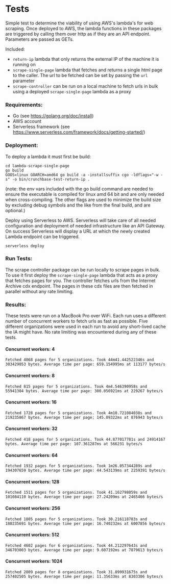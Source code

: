 # Tests

Simple test to determine the viability of using AWS's lambda's for web scraping. Once deployed to AWS, the lambda functions 
in these packages are triggered by calling them over http as if they are an API endpoint. Parameters are passed as GETs.

Included:
* `return-ip` lambda that only returns the external IP of the machine it is running on
* `scrape-single-page` lambda that fetches and returns a single html page to the caller. The url to be fetched can be set by passing the `url` parameter
* `scrape-controller` can be run on a local machine to fetch urls in bulk using a deployed `scrape-single-page` lambda as a proxy 

### Requirements:
* Go (see https://golang.org/doc/install)
* AWS account
* Serverless framework (see https://www.serverless.com/framework/docs/getting-started/) 

### Deployment:

To deploy a lambda it must first be build:
```
cd lambda-scrape-single-page
go build
GOOS=linux GOARCH=amd64 go build -a -installsuffix cgo -ldflags="-w -s" -o bin/crunchbase-test-return-ip .
```
(note: the env vars included with the go build command are needed to ensure the executable is compiled for linux amd 64 bit and are only needed
when cross-compiling. The other flags are used to minimize the build size by excluding debug symbols and the like from the final build, and are optional.)

Deploy using Serverless to AWS. Serverless will take care of all needed configuration and deployment of needed infrastructure 
like an API Gateway. On success Serverless will display a URL at which the newly created Lambda endpoint can be triggered.
```
serverless deploy
```

### Run Tests:

The scrape controller package can be run locally to scrape pages in bulk. To use it first deploy the `scrape-single-page` 
lambda that acts as a proxy that fetches pages for you. The controller fetches urls from the Internet Archive cdx endpoint. 
The pages in these cdx files are then fetched in parallel without any rate limiting.

### Results:
These tests were run on a MacBook Pro over WiFi. Each run uses a different number of concurrent workers to fetch urls as 
fast as possible. Five different organizations were used in each run to avoid any short-lived cache the IA might have. No 
rate limiting was encountered during any of these tests.

#### Concurrent workers: 4
`Fetched 4068 pages for 5 organizations. Took 44m41.442522346s and 303429053 bytes. Average time per page: 659.154995ms at 113177 bytes/s`

#### Concurrent workers: 8
`Fetched 815 pages for 5 organizations. Took 4m4.546390958s and 55941304 bytes. Average time per page: 300.056921ms at 229267 bytes/s`

#### Concurrent workers: 16
`Fetched 1728 pages for 5 organizations. Took 4m10.721084038s and 219235867 bytes. Average time per page: 145.09322ms at 876943 bytes/s`

#### Concurrent workers: 32
`Fetched 418 pages for 5 organizations. Took 44.877017781s and 24914167 bytes. Average time per page: 107.361287ms at 566231 bytes/s`

#### Concurrent workers: 64
`Fetched 1932 pages for 5 organizations. Took 1m26.057344289s and 194307659 bytes. Average time per page: 44.543139ms at 2259391 bytes/s`

#### Concurrent workers: 128
`Fetched 1511 pages for 5 organizations. Took 41.162798059s and 101084110 bytes. Average time per page: 27.24209ms at 2465466 bytes/s`

#### Concurrent workers: 256
`Fetched 1805 pages for 5 organizations. Took 30.216118783s and 180235691 bytes. Average time per page: 16.740232ms at 6007856 bytes/s`

#### Concurrent workers: 512
`Fetched 4602 pages for 6 organizations. Took 44.212297643s and 346703003 bytes. Average time per page: 9.607192ms at 7879613 bytes/s`

#### Concurrent workers: 1024
`Fetched 2809 pages for 8 organizations. Took 31.899931675s and 257402505 bytes. Average time per page: 11.35633ms at 8303306 bytes/s
`
